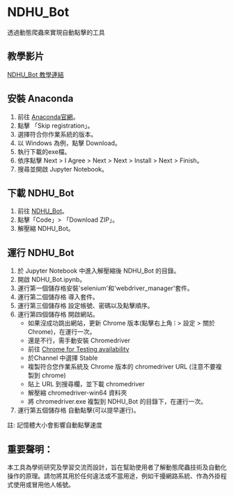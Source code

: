 # NDHU_Bot
透過動態爬蟲來實現自動點擊的工具

## 教學影片
[NDHU_Bot 教學連結](https://youtu.be/vXswUARh6iY)

## 安裝 Anaconda
1. 前往 [Anaconda官網](https://www.anaconda.com/download)。
2. 點擊 「Skip registration」。
3. 選擇符合你作業系統的版本。
4. 以 Windows 為例，點擊 Download。
5. 執行下載的exe檔。
6. 依序點擊 Next > I Agree > Next > Next > Install > Next > Finish。
7. 搜尋並開啟 Jupyter Notebook。
   
## 下載 NDHU_Bot
1. 前往 [NDHU_Bot](https://github.com/HIHHIYAYAYOO/NDHU_Bot/tree/main)。
2. 點擊「Code」> 「Download ZIP」。
3. 解壓縮 NDHU_Bot。
   
## 運行 NDHU_Bot
1. 於 Jupyter Notebook 中進入解壓縮後 NDHU_Bot 的目錄。
2. 開啟 NDHU_Bot.ipynb。
3. 運行第一個儲存格安裝'selenium'和'webdriver_manager'套件。
4. 運行第二個儲存格 導入套件。
5. 運行第三個儲存格 設定帳號、密碼以及點擊順序。
6. 運行第四個儲存格 開啟網站。
   * 如果沒成功跳出網站，更新 Chrome 版本(點擊右上角 ⁝ > 設定 > 關於 Chrome)，在運行一次。
   * 還是不行，需手動安裝 Chromedriver
   * 前往 [Chrome for Testing availability](https://googlechromelabs.github.io/chrome-for-testing/#stable)
   * 於Channel 中選擇 Stable
   * 複製符合您作業系統及 Chrome 版本的 chromedriver URL (注意不要複製到 chrome)
   * 貼上 URL 到搜尋欄，並下載 chromedriver 
   * 解壓縮 chromedriver-win64 資料夾
   * 將 chromedriver.exe 複製到 NDHU_Bot 的目錄下，在運行一次。
8. 運行第五個儲存格 自動點擊(可以提早運行)。

註: 記憶體大小會影響自動點擊速度

## 重要聲明：
本工具為學術研究及學習交流而設計，旨在幫助使用者了解動態爬蟲技術及自動化操作的原理。請勿將其用於任何違法或不當用途，例如干擾網路系統、作為外掛程式使用或冒用他人帳號。
